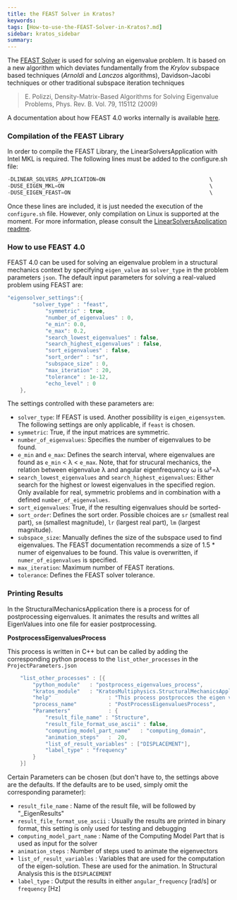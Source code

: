 ```yaml
---
title: the FEAST Solver in Kratos?
keywords: 
tags: [How-to-use-the-FEAST-Solver-in-Kratos?.md]
sidebar: kratos_sidebar
summary: 
---
```


The [FEAST Solver](http://www.ecs.umass.edu/~polizzi/feast/) is used for solving an eigenvalue problem. It is based on a new algorithm which deviates fundamentally from the _Krylov_ subspace based techniques (_Arnoldi_ and _Lanczos_ algorithms), Davidson-Jacobi techniques or other traditional subspace iteration techniques

   > E. Polizzi, Density-Matrix-Based Algorithms for Solving Eigenvalue Problems, Phys. Rev. B. Vol. 79, 115112 (2009)

A documentation about how FEAST 4.0 works internally is available [here](https://arxiv.org/abs/2002.04807).

### Compilation of the FEAST Library

In order to compile the FEAST Library, the LinearSolversApplication with Intel MKL is required. The following lines must be added to the configure.sh file:

~~~c
-DLINEAR_SOLVERS_APPLICATION=ON                                 \
-DUSE_EIGEN_MKL=ON                                              \
-DUSE_EIGEN_FEAST=ON                                            \
~~~

Once these lines are included, it is just needed the execution of the `configure.sh` file. However, only compilation on Linux is supported at the moment. For more information, please consult the [LinearSolversApplication readme](https://github.com/KratosMultiphysics/Kratos/blob/master/applications/LinearSolversApplication/README.md).

### How to use FEAST 4.0
FEAST 4.0 can be used for solving an eigenvalue problem in a structural mechanics context by specifying `eigen_value` as `solver_type` in the problem parameters `json`. The default input parameters for solving a real-valued problem using FEAST are:

~~~c
"eigensolver_settings":{
	    "solver_type" : "feast",
            "symmetric" : true,
            "number_of_eigenvalues" : 0,
            "e_min": 0.0,
            "e_max": 0.2,
            "search_lowest_eigenvalues" : false,
            "search_highest_eigenvalues" : false,
            "sort_eigenvalues" : false,
            "sort_order" : "sr",
            "subspace_size" : 0,
            "max_iteration" : 20,
            "tolerance" : 1e-12,
            "echo_level" : 0
	},
~~~

The settings controlled with these parameters are:
- `solver_type`: If FEAST is used. Another possibility is `eigen_eigensystem`. The following settings are only applicable, if `feast` is chosen.
- `symmetric`: True, if the input matrices are symmetric.
- `number_of_eigenvalues`: Specifies the number of eigenvalues to be found.
- `e_min` and `e_max`: Defines the search interval, where eigenvalues are found as `e_min` < &lambda; < `e_max`. Note, that for strucural mechanics, the relation between eigenvalue &lambda; and angular eigenfrequency &omega; is &omega;²=&lambda;
- `search_lowest_eigenvalues` and `search_highest_eigenvalues`: Either search for the highest or lowest eigenvalues in the specified region. Only available for real, symmetric problems and in combination with a defined `number_of_eigenvalues`.
- `sort_eigenvalues`: True, if the resulting eigenvalues should be sorted-
- `sort_order`: Defines the sort order. Possible choices are `sr` (smallest real part), `sm` (smallest magnitude), `lr` (largest real part), `lm` (largest magnitude).
- `subspace_size`: Manually defines the size of the subspace used to find eigenvalues. The FEAST documentation recommends a size of 1.5 * numer of eigenvalues to be found. This value is overwritten, if `numer_of_eigenvalues` is specified.
- `max_iteration`: Maximum number of FEAST iterations.
- `tolerance`: Defines the FEAST solver tolerance.

### Printing Results

In the StructuralMechanicsApplication there is a process for of postprocessing eigenvalues. It animates the results and writtes all EigenValues into one file for easier postprocessing.

**PostprocessEigenvaluesProcess**

This process is written in C++ but can be called by adding the corresponding python process to the `list_other_processes` in the `ProjectParameters.json`

~~~c
    "list_other_processes" : [{
        "python_module"   : "postprocess_eigenvalues_process",
        "kratos_module"   : "KratosMultiphysics.StructuralMechanicsApplication",
        "help"                  : "This process postprocces the eigen values for GiD",
        "process_name"          : "PostProcessEigenvaluesProcess",
        "Parameters"            : { 
            "result_file_name" : "Structure",
            "result_file_format_use_ascii" : false,
            "computing_model_part_name"   : "computing_domain",
            "animation_steps"   :  20,
            "list_of_result_variables" : ["DISPLACEMENT"],
            "label_type" : "frequency"
        }
    }]
~~~
Certain Parameters can be chosen (but don't have to, the settings above are the defaults. If the defaults are to be used, simply omit the corresponding parameter):
- `result_file_name` : Name of the result file, will be followed by "_EigenResults"
- `result_file_format_use_ascii` : Usually the results are printed in binary format, this setting is only used for testing and debugging
- `computing_model_part_name`   : Name of the Computing Model Part that is used as input for the solver
- `animation_steps`   :  Number of steps used to animate the eigenvectors
- `list_of_result_variables` : Variables that are used for the computation of the eigen-solution. These are used for the animation. In Structural Analysis this is the `DISPLACEMENT`
- `label_type` : Output the results in either `angular_frequency` [rad/s] or `frequency` [Hz]